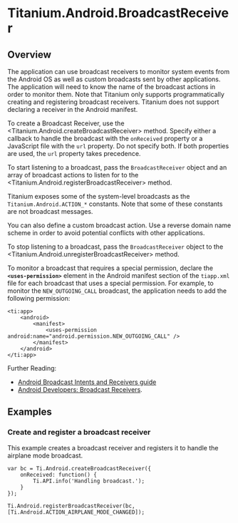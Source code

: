 # Titanium.Android.BroadcastReceiver

<TypeHeader/>

## Overview

The application can use broadcast receivers to monitor system events from the Android OS
as well as custom broadcasts sent by other applications. The application will need to know the
name of the broadcast actions in order to monitor them. Note that Titanium only supports
programmatically creating and registering broadcast receivers. Titanium does not support
declaring a receiver in the Android manifest.

To create a Broadcast Receiver, use the <Titanium.Android.createBroadcastReceiver> method.
Specify either a callback to handle the broadcast with the `onReceived` property or a
JavaScript file with the `url` property.  Do not specify both.  If both properties are
used, the `url` property takes precedence.

To start listening to a broadcast, pass the `BroadcastReceiver` object and an array of
broadcast actions to listen for to the <Titanium.Android.registerBroadcastReceiver> method.

Titanium exposes some of the system-level broadcasts as the `Titanium.Android.ACTION_*`
constants. Note that some of these constants are not broadcast messages.

You can also define a custom broadcast action.  Use a reverse domain name scheme in order to
avoid potential conflicts with other applications.

To stop listening to a broadcast, pass the `BroadcastReceiver` object to the
<Titanium.Android.unregisterBroadcastReceiver> method.

To monitor a broadcast that requires a special permission, declare the **`<uses-permission>`**
element in the Android manifest section of the `tiapp.xml` file for each broadcast that uses
a special permission.  For example, to monitor the `NEW_OUTGOING_CALL` broadcast, the
application needs to add the following permission:

    <ti:app>
        <android>
            <manifest>
                <uses-permission android:name="android.permission.NEW_OUTGOING_CALL" />
            </manifest>
        </android>
    </ti:app>

Further Reading:

  * [Android Broadcast Intents and Receivers guide](https://docs.appcelerator.com/platform/latest/#!/guide/Android_Broadcast_Intents_and_Receivers)
  * [Android Developers: Broadcast Receivers](https://developer.android.com/reference/android/content/BroadcastReceiver.html).

## Examples

### Create and register a broadcast receiver

This example creates a broadcast receiver and registers it to handle the airplane mode broadcast.

    var bc = Ti.Android.createBroadcastReceiver({
        onReceived: function() {
            Ti.API.info('Handling broadcast.');
        }
    });

    Ti.Android.registerBroadcastReceiver(bc, [Ti.Android.ACTION_AIRPLANE_MODE_CHANGED]);

<ApiDocs/>
